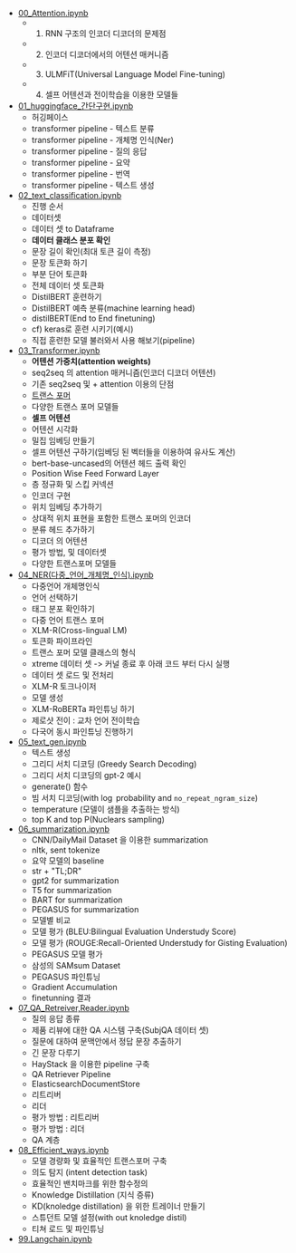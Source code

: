 - [00_Attention.ipynb](00_Attention.ipynb)
  - 1. RNN 구조의 인코더 디코더의 문제점
  - 2. 인코더 디코더에서의 어텐션 매커니즘
  - 3. ULMFiT(Universal Language Model Fine-tuning)
  - 4. 셀프 어텐션과 전이학습을 이용한 모델들
- [01_huggingface_간단구현.ipynb](01_huggingface_간단구현.ipynb)
  - 허깅페이스
  - transformer pipeline - 텍스트 분류
  - transformer pipeline - 개체명 인식(Ner)
  - transformer pipeline - 질의 응답
  - transformer pipeline - 요약
  - transformer pipeline - 번역
  - transformer pipeline - 텍스트 생성
- [02_text_classification.ipynb](02_text_classification.ipynb)
  - 진행 순서
  - 데이터셋
  - 데이터 셋 to Dataframe
  - **데이터 클래스 분포 확인**
  - 문장 길이 확인(최대 토큰 길이 측정)
  - 문장 토큰화 하기
  - 부분 단어 토큰화
  - 전체 데이터 셋 토큰화
  - DistilBERT 훈련하기
  - DistilBERT 예측 분류(machine learning head)
  - distilBERT(End to End finetuning)
  - cf) keras로 훈련 시키기(예시)
  - 직접 훈련한 모델 불러와서 사용 해보기(pipeline)
- [03_Transformer.ipynb](03_Transformer.ipynb)
  - **어텐션 가중치(attention weights)**
  - seq2seq 의 attention 매커니즘(인코더 디코더 어텐션)
  - 기존 seq2seq 및 + attention 이용의 단점
  - [트랜스 포머](https://arxiv.org/pdf/1706.03762)
  - 다양한 트랜스 포머 모델들
  - **셀프 어텐션**
  - 어텐션 시각화
  - 밀집 임베딩 만들기
  - 셀프 어텐션 구하기(임베딩 된 벡터들을 이용하여 유사도 계산)
  - bert-base-uncased의 어텐션 헤드 출력 확인
  - Position Wise Feed Forward Layer
  - 층 정규화 및 스킵 커넥션
  - 인코더 구현
  - 위치 임베딩 추가하기
  - 상대적 위치 표현을 포함한 트랜스 포머의 인코더
  - 분류 헤드 추가하기
  - 디코더 의 어텐션
  - 평가 방법, 및 데이터셋
  - 다양한 트랜스포머 모델들
- [04_NER(다중_언어_개체명_인식).ipynb](04_NER(다중_언어_개체명_인식).ipynb)
  - 다중언어 개체명인식
  - 언어 선택하기
  - 태그 분포 확인하기
  - 다중 언어 트랜스 포머
  - XLM-R(Cross-lingual LM)
  - 토큰화 파이프라인
  - 트랜스 포머 모델 클래스의 형식
  - xtreme 데이터 셋 -> 커널 종료 후 아래 코드 부터 다시 실행
  - 데이터 셋 로드 및 전처리
  - XLM-R 토크나이저
  - 모델 생성
  - XLM-RoBERTa 파인튜닝 하기
  - 제로샷 전이 : 교차 언어 전이학습
  - 다국어 동시 파인튜닝 진행하기
- [05_text_gen.ipynb](05_text_gen.ipynb)
  - 텍스트 생성
  - 그리디 서치 디코딩 (Greedy Search Decoding)
  - 그리디 서치 디코딩의 gpt-2 예시
  - generate() 함수
  - 빔 서치 디코딩(with $\log$ probability and `no_repeat_ngram_size`)
  - temperature (모델이 샘플을 추출하는 방식)
  - top K and top P(Nuclears sampling)
- [06_summarization.ipynb](06_summarization.ipynb)
  - CNN/DailyMail Dataset 을 이용한 summarization
  - nltk, sent tokenize
  - 요약 모델의 baseline
  - str + "TL;DR"
  - gpt2 for summarization
  - T5 for summarization
  - BART for summarization
  - PEGASUS for summarization
  - 모델별 비교
  - 모델 평가 (BLEU:Bilingual Evaluation Understudy Score)
  - 모델 평가 (ROUGE:Recall-Oriented Understudy for Gisting Evaluation)
  - PEGASUS 모델 평가
  - 삼성의 SAMsum Dataset
  - PEGASUS 파인튜닝
  - Gradient Accumulation
  - finetunning 결과
- [07_QA_Retreiver,Reader.ipynb](07_QA_Retreiver,Reader.ipynb)
  - 질의 응답 종류
  - 제품 리뷰에 대한 QA 시스템 구축(SubjQA 데이터 셋)
  - 질문에 대하여 문맥안에서 정답 문장 추출하기
  - 긴 문장 다루기
  - HayStack 을 이용한 pipeline 구축
  - QA Retriever Pipeline
  - ElasticsearchDocumentStore
  - 리트리버
  - 리더
  - 평가 방법 : 리트리버
  - 평가 방법 : 리더
  - QA 계층
- [08_Efficient_ways.ipynb](08_Efficient_ways.ipynb)
  - 모델 경량화 및 효율적인 트랜스포머 구축
  - 의도 탐지 (intent detection task)
  - 효율적인 밴치마크를 위한 함수정의
  - Knowledge Distillation (지식 증류)
  - KD(knoledge distillation) 을 위한 트레이너 만들기
  - 스튜던트 모델 설정(with out knoledge distil)
  - 티쳐 로드 및 파인튜닝
- [99.Langchain.ipynb](99.Langchain.ipynb)
